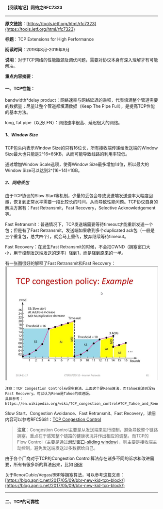 #### 【阅读笔记】网络之RFC7323

---

**原文链接**：[https://tools.ietf.org/html/rfc7323](https://tools.ietf.org/html/rfc7323)

**标题**：TCP Extensions for High Performance

**阅读时间**：2019年8月-2019年9月

**说明**：对于TCP网络的性能瓶颈及调优问题，需要对协议本身有深入理解才有可能解决。

**重点内容摘要**：

#### 一、TCP性能：

bandwidth\*delay product：网络速率与网络延迟的乘积，代表填满整个管道需要的数据量；尽量让整个管道都填满数据（Keep The Pipe Full），是提高TCP性能的基本方法。

long, fat pipe（以及LFN）：网络速率很高、延迟很大的网络。

##### 1、Window Size

TCP包头内表示Window Size的只有16位长，所有接收端传递给发送端的Window Size最大也只能是2^16=65KB，从而可能导致线路的利用率较低。

通过增加Window Scale选项，使得Window Size最多增加14位，所以最大的Window Size可以达到2^\(16+14\)=1GB。

##### 2、网络丢包

由于TCP协议的Slow Start等机制，少量的丢包会导致发送端发送速率大幅度回撤，恢复到正常水平需要一段比较长的时间，从而导致性能问题。TCP协议自身的解决方案有：Fast Retransmit，Fast Recovery，Selective Acknowledgement等。

Fast Retransmit：普通情况下，TCP发送端需要等待timeout才能重新发送一个包；但是有了Fast Retransmit，发送端如果收到多个duplicated ack包（一般是三个重复包，总共四个），就会马上重传，放弃继续等待timeout。

Fast Recovery：在发生Fast Retransmit的时候，不会把CWND（拥塞窗口大小，用于控制发送端发送的速率）降到1，而是降到原来的一半。

有一张图很好的解释了Fast Retransmit和Fast Recovery：  
![](/assets/Fast-Retransmit-Fast-Recovery-Reno.png)

```
注意：TCP Congestion Control有很多算法，上面这个是Reno算法，而Tahoe算法则没有Fast Recovery。可以认为Reno是Tahoe的改进版。
具体参考：https://en.wikipedia.org/wiki/TCP_congestion_control#TCP_Tahoe_and_Reno
```

Slow Start、Congestion Avoidance、Fast Retransmit、Fast Recovery，详细内容可以参考RFC5681：[TCP Congestion Control](https://tools.ietf.org/html/rfc5681)

> **注意**：Congestion Control主要是从发送端来进行控制，避免导致整个链路拥塞，重点在于感知整个链路的健康状况并作出相应的调整。而TCP的Flow Control（主要是通过[滑动窗口-sliding window](https://en.wikipedia.org/wiki/Sliding_window_protocol)），则主要是接收端主动控制，避免发送端发送过多数据给自己。

由于各个厂商对于TCP的Congestion Control算法存在诸多不同的诉求和改进需要，所有有很多新的算法出来，比如 [BBR](https://cloud.google.com/blog/products/gcp/tcp-bbr-congestion-control-comes-to-gcp-your-internet-just-got-faster)

关于Reno/Cubic/Vegas/BBR等拥塞算法，可以参考这篇文章：[https://blog.apnic.net/2017/05/09/bbr-new-kid-tcp-block/](https://blog.apnic.net/2017/05/09/bbr-new-kid-tcp-block/)

---

#### 二、TCP的可靠性



